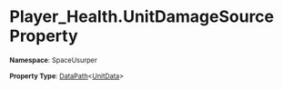 # Player_Health.UnitDamageSource Property

<small>**Namespace**: SpaceUsurper</small>

<small>**Property Type**: [DataPath](../DataPath-1.md)&lt;[UnitData](../UnitData.md)&gt;</small>

